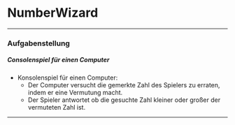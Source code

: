 # NumberWizard
-----
### Aufgabenstellung

##### Consolenspiel für einen Computer
+ Konsolenspiel für einen Computer:
    - Der Computer versucht die gemerkte Zahl des Spielers zu erraten, indem er eine Vermutung macht. 
    - Der Spieler antwortet ob die gesuchte Zahl kleiner oder großer der vermuteten Zahl ist.

-----

